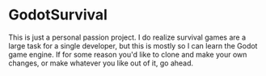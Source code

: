 # GodotSurvival

This is just a personal passion project. I do realize survival games are a large task for a single developer, but this is mostly so I can learn the Godot game engine.
If for some reason you'd like to clone and make your own changes, or make whatever you like out of it, go ahead.
